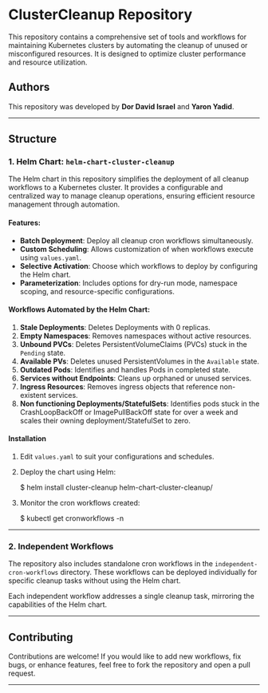 # ClusterCleanup Repository

This repository contains a comprehensive set of tools and workflows for maintaining Kubernetes clusters by automating the cleanup of unused or misconfigured resources. It is designed to optimize cluster performance and resource utilization.

## Authors

This repository was developed by **Dor David Israel** and **Yaron Yadid**. 

---

## Structure

### 1. **Helm Chart: `helm-chart-cluster-cleanup`**

The Helm chart in this repository simplifies the deployment of all cleanup workflows to a Kubernetes cluster. It provides a configurable and centralized way to manage cleanup operations, ensuring efficient resource management through automation.

#### Features:

- **Batch Deployment**: Deploy all cleanup cron workflows simultaneously.
- **Custom Scheduling**: Allows customization of when workflows execute using `values.yaml`.
- **Selective Activation**: Choose which workflows to deploy by configuring the Helm chart.
- **Parameterization**: Includes options for dry-run mode, namespace scoping, and resource-specific configurations.
  
#### Workflows Automated by the Helm Chart:

1. **Stale Deployments**: Deletes Deployments with 0 replicas. 
2. **Empty Namespaces**: Removes namespaces without active resources. 
3. **Unbound PVCs**: Deletes PersistentVolumeClaims (PVCs) stuck in the `Pending` state.
4. **Available PVs**: Deletes unused PersistentVolumes in the `Available` state.
5. **Outdated Pods**: Identifies and handles Pods in completed state.
6. **Services without Endpoints**: Cleans up orphaned or unused services.
7. **Ingress Resources**: Removes ingress objects that reference non-existent services.
8. **Non functioning Deployments/StatefulSets**: Identifies pods stuck in the CrashLoopBackOff or ImagePullBackOff state for over a week and scales their owning deployment/StatefulSet to zero.

#### Installation

1. Edit `values.yaml` to suit your configurations and schedules.
2. Deploy the chart using Helm:
   
   $ helm install cluster-cleanup helm-chart-cluster-cleanup/
   
3. Monitor the cron workflows created:
   
   $ kubectl get cronworkflows -n <namespace>
   

---

### 2. **Independent Workflows**

The repository also includes standalone cron workflows in the `independent-cron-workflows` directory. These workflows can be deployed individually for specific cleanup tasks without using the Helm chart.

Each independent workflow addresses a single cleanup task, mirroring the capabilities of the Helm chart.

---

## Contributing

Contributions are welcome! If you would like to add new workflows, fix bugs, or enhance features, feel free to fork the repository and open a pull request.

---

